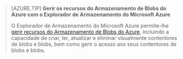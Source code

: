 > [AZURE.TIP] **Gerir os recursos do Armazenamento de Blobs do Azure com o Explorador de Armazenamento do Microsoft Azure**
> 
> O Explorador de Armazenamento do Microsoft Azure permite-lhe [gerir recursos do Armazenamento de Blobs do Azure](../articles/vs-azure-tools-storage-explorer-blobs.md), incluindo a capacidade de criar, ler, atualizar e eliminar visualmente contentores de blobs e blobs, bem como gerir o acesso aos seus contentores de blobs e blobs.


<!--HONumber=Aug16_HO1-->


